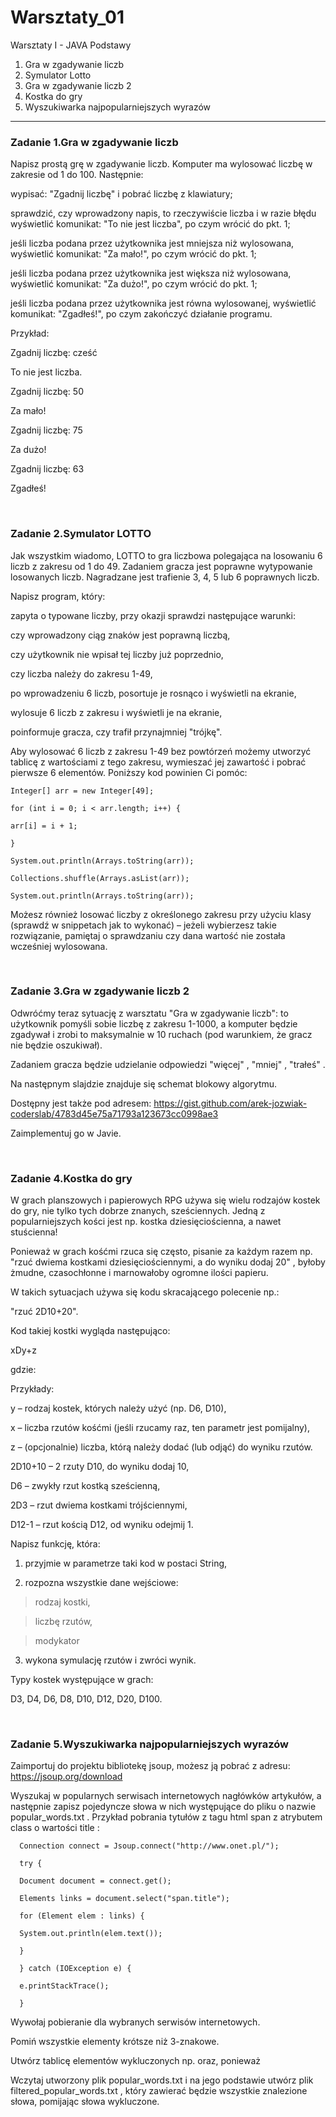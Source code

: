 # Warsztaty_01
Warsztaty I - JAVA Podstawy
1. Gra w zgadywanie liczb
2. Symulator Lotto 
3. Gra w zgadywanie liczb 2
4. Kostka do gry
5. Wyszukiwarka najpopularniejszych wyrazów
<hr>

<h3>Zadanie 1.Gra w zgadywanie liczb</h3>
Napisz prostą grę w zgadywanie liczb. Komputer ma wylosować liczbę w zakresie od 1 do 100. Następnie:

wypisać: "Zgadnij liczbę" i pobrać liczbę z klawiatury;

sprawdzić, czy wprowadzony napis, to rzeczywiście liczba i w razie błędu wyświetlić komunikat: "To nie jest liczba", po czym wrócić do pkt. 1;

jeśli liczba podana przez użytkownika jest mniejsza niż wylosowana, wyświetlić komunikat: "Za mało!", po czym wrócić do pkt. 1;

jeśli liczba podana przez użytkownika jest większa niż wylosowana, wyświetlić komunikat: "Za dużo!", po czym wrócić do pkt. 1;

jeśli liczba podana przez użytkownika jest równa wylosowanej, wyświetlić komunikat: "Zgadłeś!", po czym zakończyć działanie programu.

Przykład:

Zgadnij liczbę: cześć

To nie jest liczba.

Zgadnij liczbę: 50

Za mało!

Zgadnij liczbę: 75

Za dużo!

Zgadnij liczbę: 63

Zgadłeś!

<br>
<h3>Zadanie 2.Symulator LOTTO</h3>
Jak wszystkim wiadomo, LOTTO to gra liczbowa polegająca na losowaniu 6 liczb z zakresu od 1 do 49. Zadaniem gracza jest poprawne wytypowanie losowanych liczb. Nagradzane jest trafienie 3, 4, 5 lub 6 poprawnych liczb.

Napisz program, który:

zapyta o typowane liczby, przy okazji sprawdzi następujące warunki:

czy wprowadzony ciąg znaków jest poprawną liczbą,

czy użytkownik nie wpisał tej liczby już poprzednio,

czy liczba należy do zakresu 1-49,

po wprowadzeniu 6 liczb, posortuje je rosnąco i wyświetli na ekranie,

wylosuje 6 liczb z zakresu i wyświetli je na ekranie,

poinformuje gracza, czy trafił przynajmniej "trójkę".

Aby wylosować 6 liczb z zakresu 1-49 bez powtórzeń możemy utworzyć tablicę z wartościami z tego
zakresu, wymieszać jej zawartość i pobrać pierwsze 6 elementów.
Poniższy kod powinien Ci pomóc:

    Integer[] arr = new Integer[49];

    for (int i = 0; i < arr.length; i++) {

    arr[i] = i + 1;

    }

    System.out.println(Arrays.toString(arr));

    Collections.shuffle(Arrays.asList(arr));

    System.out.println(Arrays.toString(arr));


Możesz również losować liczby z określonego zakresu przy użyciu klasy (sprawdź w
snippetach jak to wykonać) – jeżeli wybierzesz takie rozwiązanie, pamiętaj o sprawdzaniu czy dana
wartość nie została wcześniej wylosowana.

<br>
<h3>Zadanie 3.Gra w zgadywanie liczb 2</h3>

Odwróćmy teraz sytuację z warsztatu "Gra w zgadywanie liczb": to użytkownik pomyśli sobie liczbę z
zakresu 1-1000, a komputer będzie zgadywał i zrobi to maksymalnie w 10 ruchach (pod warunkiem,
że gracz nie będzie oszukiwał).

Zadaniem gracza będzie udzielanie odpowiedzi "więcej"
,
"mniej"
,
"trałeś"
.

Na następnym slajdzie znajduje się schemat blokowy algorytmu.

Dostępny jest także pod adresem: https://gist.github.com/arek-jozwiak-coderslab/4783d45e75a71793a123673cc0998ae3

Zaimplementuj go w Javie.

<br>
<h3>Zadanie 4.Kostka do gry </h3>

W grach planszowych i papierowych RPG używa się wielu rodzajów kostek do gry, nie tylko tych
dobrze znanych, sześciennych. Jedną z popularniejszych kości jest np. kostka dziesięciościenna, a
nawet stuścienna!

Ponieważ w grach kośćmi rzuca się często, pisanie za każdym razem np.
"rzuć dwiema kostkami
dziesięciościennymi, a do wyniku dodaj 20"
, byłoby żmudne, czasochłonne i marnowałoby ogromne
ilości papieru.

W takich sytuacjach używa się kodu skracającego polecenie np.:

"rzuć 2D10+20".

Kod takiej kostki wygląda następująco:

xDy+z

gdzie:

Przykłady:

y – rodzaj kostek, których należy użyć (np. D6, D10),

x – liczba rzutów kośćmi (jeśli rzucamy raz, ten parametr jest pomijalny),

z – (opcjonalnie) liczba, którą należy dodać (lub odjąć) do wyniku rzutów.

2D10+10 – 2 rzuty D10, do wyniku dodaj 10,

D6 – zwykły rzut kostką sześcienną,

2D3 – rzut dwiema kostkami trójściennymi,

D12-1 – rzut kością D12, od wyniku odejmij 1.

Napisz funkcję, która:

1. przyjmie w parametrze taki kod w postaci String,

2. rozpozna wszystkie dane wejściowe:

> rodzaj kostki,

> liczbę rzutów,

> modykator

3. wykona symulację rzutów i zwróci wynik.

Typy kostek występujące w grach:

D3, D4, D6, D8, D10, D12, D20, D100.


<br>
<h3>Zadanie 5.Wyszukiwarka najpopularniejszych wyrazów </h3>

Zaimportuj do projektu bibliotekę jsoup, możesz ją pobrać z adresu: https://jsoup.org/download

Wyszukaj w popularnych serwisach internetowych nagłówków artykułów, a następnie zapisz
pojedyncze słowa w nich występujące do pliku o nazwie popular_words.txt . Przykład pobrania
tytułów z tagu html span z atrybutem class o wartości title :

      Connection connect = Jsoup.connect("http://www.onet.pl/");

      try {

      Document document = connect.get();

      Elements links = document.select("span.title");

      for (Element elem : links) {

      System.out.println(elem.text());

      }

      } catch (IOException e) {

      e.printStackTrace();

      }

Wywołaj pobieranie dla wybranych serwisów internetowych.

Pomiń wszystkie elementy krótsze niż 3-znakowe.

Utwórz tablicę elementów wykluczonych np. oraz, ponieważ

Wczytaj utworzony plik popular_words.txt i na jego podstawie utwórz plik filtered_popular_words.txt
, który zawierać będzie wszystkie znalezione słowa, pomijając słowa
wykluczone.
